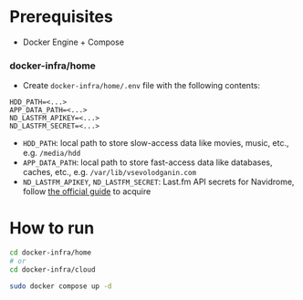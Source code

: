# Prerequisites

- Docker Engine + Compose

### docker-infra/home

- Create `docker-infra/home/.env` file with the following contents:
```
HDD_PATH=<...>
APP_DATA_PATH=<...>
ND_LASTFM_APIKEY=<...>
ND_LASTFM_SECRET=<...>
```
- `HDD_PATH`: local path to store slow-access data like movies, music, etc., e.g. `/media/hdd`
- `APP_DATA_PATH`: local path to store fast-access data like databases, caches, etc., e.g. `/var/lib/vsevolodganin.com`
- `ND_LASTFM_APIKEY`, `ND_LASTFM_SECRET`: Last.fm API secrets for Navidrome, follow [the official guide](https://www.navidrome.org/docs/usage/external-integrations/#lastfm) to acquire

# How to run

```sh
cd docker-infra/home
# or
cd docker-infra/cloud

sudo docker compose up -d
```
